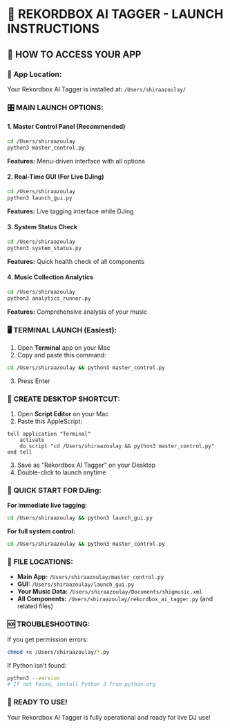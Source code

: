 # 🎯 REKORDBOX AI TAGGER - LAUNCH INSTRUCTIONS

## 🚀 HOW TO ACCESS YOUR APP

### 📍 **App Location:**
Your Rekordbox AI Tagger is installed at: `/Users/shiraazoulay/`

### 🎛️ **MAIN LAUNCH OPTIONS:**

#### 1. **Master Control Panel** (Recommended)
```bash
cd /Users/shiraazoulay
python3 master_control.py
```
**Features:** Menu-driven interface with all options

#### 2. **Real-Time GUI** (For Live DJing)
```bash
cd /Users/shiraazoulay
python3 launch_gui.py
```
**Features:** Live tagging interface while DJing

#### 3. **System Status Check**
```bash
cd /Users/shiraazoulay
python3 system_status.py
```
**Features:** Quick health check of all components

#### 4. **Music Collection Analytics**
```bash
cd /Users/shiraazoulay
python3 analytics_runner.py
```
**Features:** Comprehensive analysis of your music

### 🖥️ **TERMINAL LAUNCH (Easiest):**

1. Open **Terminal** app on your Mac
2. Copy and paste this command:
```bash
cd /Users/shiraazoulay && python3 master_control.py
```
3. Press Enter

### 📱 **CREATE DESKTOP SHORTCUT:**

1. Open **Script Editor** on your Mac
2. Paste this AppleScript:
```applescript
tell application "Terminal"
    activate
    do script "cd /Users/shiraazoulay && python3 master_control.py"
end tell
```
3. Save as "Rekordbox AI Tagger" on your Desktop
4. Double-click to launch anytime

### 🎵 **QUICK START FOR DJing:**

**For immediate live tagging:**
```bash
cd /Users/shiraazoulay && python3 launch_gui.py
```

**For full system control:**
```bash
cd /Users/shiraazoulay && python3 master_control.py
```

### 📂 **FILE LOCATIONS:**
- **Main App:** `/Users/shiraazoulay/master_control.py`
- **GUI:** `/Users/shiraazoulay/launch_gui.py`
- **Your Music Data:** `/Users/shiraazoulay/Documents/shigmusic.xml`
- **All Components:** `/Users/shiraazoulay/rekordbox_ai_tagger.py` (and related files)

### 🆘 **TROUBLESHOOTING:**

If you get permission errors:
```bash
chmod +x /Users/shiraazoulay/*.py
```

If Python isn't found:
```bash
python3 --version
# If not found, install Python 3 from python.org
```

### 🎯 **READY TO USE!**
Your Rekordbox AI Tagger is fully operational and ready for live DJ use!